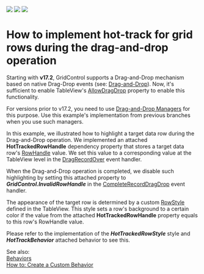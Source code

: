 <!-- default badges list -->
![](https://img.shields.io/endpoint?url=https://codecentral.devexpress.com/api/v1/VersionRange/128651380/21.1.5%2B)
[![](https://img.shields.io/badge/Open_in_DevExpress_Support_Center-FF7200?style=flat-square&logo=DevExpress&logoColor=white)](https://supportcenter.devexpress.com/ticket/details/E4415)
[![](https://img.shields.io/badge/📖_How_to_use_DevExpress_Examples-e9f6fc?style=flat-square)](https://docs.devexpress.com/GeneralInformation/403183)
<!-- default badges end -->

# How to implement hot-track for grid rows during the drag-and-drop operation


Starting with **v17.2**, GridControl supports a Drag-and-Drop mechanism based on native Drag-Drop events (see: [Drag-and-Drop](https://documentation.devexpress.com/WPF/11346/Controls-and-Libraries/Data-Grid/Drag-and-Drop)). Now, it's sufficient to enable TableView's [AllowDragDrop](https://documentation.devexpress.com/WPF/DevExpress.Xpf.Grid.DataViewBase.AllowDragDrop.property) property to enable this functionality. 

For versions prior to v17.2, you need to use [Drag-and-Drop Managers](https://documentation.devexpress.com/WPF/11371/Controls-and-Libraries/Data-Grid/Drag-and-Drop/Drag-and-Drop-Managers) for this purpose. Use this example's implementation from previous branches when you use such managers.

In this example, we illustrated how to highlight a target data row during the Drag-and-Drop operation. We implemented an attached **HotTrackedRowHandle** dependency property that stores a target data row's [RowHandle](https://documentation.devexpress.com/WPF/6322/Controls-and-Libraries/Data-Grid/Grid-View-Data-Layout/Rows-and-Cards/Obtaining-Row-Handles) value. We set this value to a corresponding value at the TableView level in the [DragRecordOver](https://documentation.devexpress.com/WPF/DevExpress.Xpf.Grid.DataViewBase.DragRecordOver.event) event handler. 

When the Drag-and-Drop operation is completed, we disable such highlighting by setting this attached property to ***GridControl.InvalidRowHandle*** in the [CompleteRecordDragDrop](https://documentation.devexpress.com/WPF/DevExpress.Xpf.Grid.DataViewBase.CompleteRecordDragDrop.event) event handler. 

The appearance of the target row is determined by a custom [RowStyle](https://documentation.devexpress.com/WPF/DevExpress.Xpf.Grid.TableView.RowStyle.property) defined in the TableView. This style sets a row's background to a certain color if the value from the attached  **HotTrackedRowHandle** property equals to this row's RowHandle value.

Please refer to the implementation of the ***HotTrackedRowStyle*** style and ***HotTrackBehavior*** attached behavior to see this. 

See also:  
[Behaviors](https://documentation.devexpress.com/WPF/17442/MVVM-Framework/Behaviors)  
[How to: Create a Custom Behavior](https://documentation.devexpress.com/WPF/17458/MVVM-Framework/Behaviors/How-to-Create-a-Custom-Behavior)
